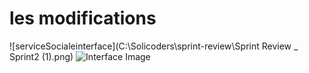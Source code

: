 # les modifications 

![serviceSocialeinterface](C:\Solicoders\sprint-review\Sprint Review _ Sprint2 (1).png)
![Interface Image](file:///C:/Users/user/Downloads/sprints/Sprint%20Review%20_%20Sprint2.png)

